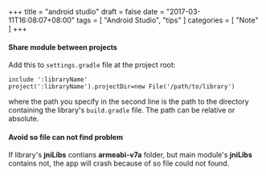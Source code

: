 +++
title = "android studio"
draft = false
date = "2017-03-11T16:08:07+08:00"
tags = [ "Android Studio", "tips" ]
categories = [ "Note" ]
+++

#### Share module between projects
Add this to `settings.gradle` file at the project root: 

    include ':libraryName' 
    project(':libraryName').projectDir=new File('/path/to/library')

where the path you specify in the second line is the path to the directory containing the library's `build.gradle` file. The path can be relative or absolute.

#### Avoid so file can not find problem
If library's **jniLibs** contians **armeabi-v7a** folder, but main module's **jniLibs** contains not, the app will crash because of so file could not found.

